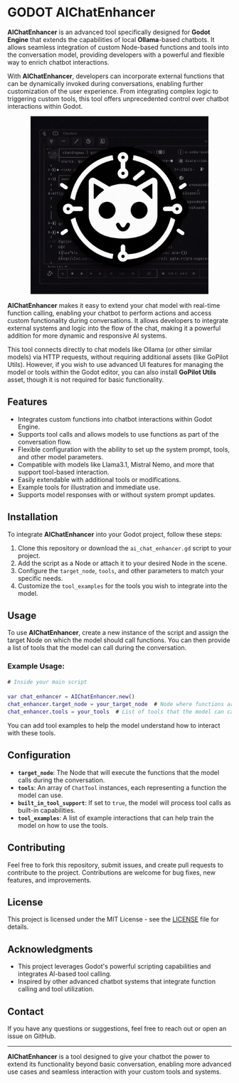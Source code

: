 # GODOT AIChatEnhancer

**AIChatEnhancer** is an advanced tool specifically designed for **Godot Engine** that extends the capabilities of local **Ollama**-based chatbots. It allows seamless integration of custom Node-based functions and tools into the conversation model, providing developers with a powerful and flexible way to enrich chatbot interactions.

With **AIChatEnhancer**, developers can incorporate external functions that can be dynamically invoked during conversations, enabling further customization of the user experience. From integrating complex logic to triggering custom tools, this tool offers unprecedented control over chatbot interactions within Godot.


<p align="center">
  
<img src="AI-Chat-Enhacer.png" alt="AI-Chat-Enhacer" width="400"/>

</p>


**AIChatEnhancer** makes it easy to extend your chat model with real-time function calling, enabling your chatbot to perform actions and access custom functionality during conversations. It allows developers to integrate external systems and logic into the flow of the chat, making it a powerful addition for more dynamic and responsive AI systems.

This tool connects directly to chat models like Ollama (or other similar models) via HTTP requests, without requiring additional assets (like GoPilot Utils). However, if you wish to use advanced UI features for managing the model or tools within the Godot editor, you can also install **GoPilot Utils** asset, though it is not required for basic functionality.

## Features
- Integrates custom functions into chatbot interactions within Godot Engine.
- Supports tool calls and allows models to use functions as part of the conversation flow.
- Flexible configuration with the ability to set up the system prompt, tools, and other model parameters.
- Compatible with models like Llama3.1, Mistral Nemo, and more that support tool-based interaction.
- Easily extendable with additional tools or modifications.
- Example tools for illustration and immediate use.
- Supports model responses with or without system prompt updates.


## Installation

To integrate **AIChatEnhancer** into your Godot project, follow these steps:

1. Clone this repository or download the `ai_chat_enhancer.gd` script to your project.
2. Add the script as a Node or attach it to your desired Node in the scene.
3. Configure the `target_node`, `tools`, and other parameters to match your specific needs.
4. Customize the `tool_examples` for the tools you wish to integrate into the model.

## Usage

To use **AIChatEnhancer**, create a new instance of the script and assign the target Node on which the model should call functions. You can then provide a list of tools that the model can call during the conversation.

### Example Usage:

```gd
# Inside your main script

var chat_enhancer = AIChatEnhancer.new()
chat_enhancer.target_node = your_target_node  # Node where functions are executed
chat_enhancer.tools = your_tools  # List of tools that the model can call
```

You can add tool examples to help the model understand how to interact with these tools.

## Configuration

- **`target_node`**: The Node that will execute the functions that the model calls during the conversation.
- **`tools`**: An array of `ChatTool` instances, each representing a function the model can use.
- **`built_in_tool_support`**: If set to `true`, the model will process tool calls as built-in capabilities.
- **`tool_examples`**: A list of example interactions that can help train the model on how to use the tools.

## Contributing

Feel free to fork this repository, submit issues, and create pull requests to contribute to the project. Contributions are welcome for bug fixes, new features, and improvements.

## License

This project is licensed under the MIT License - see the [LICENSE](LICENSE) file for details.

## Acknowledgments

- This project leverages Godot's powerful scripting capabilities and integrates AI-based tool calling.
- Inspired by other advanced chatbot systems that integrate function calling and tool utilization.

## Contact

If you have any questions or suggestions, feel free to reach out or open an issue on GitHub.

---

**AIChatEnhancer** is a tool designed to give your chatbot the power to extend its functionality beyond basic conversation, enabling more advanced use cases and seamless interaction with your custom tools and systems.
